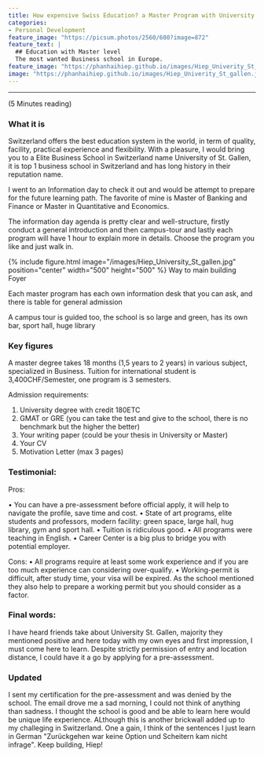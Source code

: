 ```yaml
---
title: How expensive Swiss Education? a Master Program with University of St.Gallen.
categories:
- Personal Development
feature_image: "https://picsum.photos/2560/600?image=872"
feature_text: |
  ## Education with Master level
  The most wanted Business school in Europe.
feature_image: "https://phanhaihiep.github.io/images/Hiep_Univerity_St_gallen.jpg"
image: "https://phanhaihiep.github.io/images/Hiep_Univerity_St_gallen.jpg"
---
```

---
(5 Minutes reading)

### What it is
Switzerland offers the best education system in the world, in term of quality, facility, practical experience and flexibility. With a pleasure, I would bring you to a Elite Business School in Switzerland name University of St. Gallen, it is top 1 business school in Switzerland and has long history in their reputation name.

I went to an Information day to check it out and would be attempt to prepare for the future learning path. The favorite of mine is Master of Banking and Finance or Master in Quantitative and Economics.

The information day agenda is pretty clear and well-structure, firstly conduct a general introduction and then campus-tour and lastly each program will have 1 hour to explain more in details. Choose the program you like and just walk in.

{% include figure.html image="/images/Hiep_University_St_gallen.jpg" position="center" width="500" height="500" %}
Way to main building Foyer


Each master program has each own information desk that you can ask, and there is table for general admission


A campus tour is guided too, the school is so large and green, has its own bar, sport hall, huge library

### Key figures
A master degree takes 18 months (1,5 years to 2 years) in various subject, specialized in Business. Tuition for international student is 3,400CHF/Semester, one program is 3 semesters.

 
Admission requirements:
1. University degree with credit 180ETC
2. GMAT or GRE (you can take the test and give to the school, there is no benchmark but the higher the better)
3. Your writing paper (could be your thesis in University or Master)
4. Your CV
5. Motivation Letter (max 3 pages)
 
### Testimonial:
Pros:

• You can have a pre-assessment before official apply, it will help to navigate the profile, save time and cost.
• State of art programs, elite students and professors, modern facility: green space, large hall, hug library, gym and sport hall.
• Tuition is ridiculous good.
• All programs were teaching in English.
• Career Center is a big plus to bridge you with potential employer.

Cons:
• All programs require at least some work experience and if you are too much experience can considering over-qualify.
• Working-permit is difficult, after study time, your visa will be expired. As the school mentioned they also help to prepare a working permit but you should consider as a factor.

### Final words:
I have heard friends take about University St. Gallen, majority they mentioned positive and here today with my own eyes and first impression, I must come here to learn. Despite strictly permission of entry and location distance, I could have it a go by applying for a pre-assessment.

### Updated
I sent my certification for the pre-assessment and was denied by the school. The email drove me a sad morning, I could not think of anything than sadness. I thought the school is good and be able to learn here would be unique life experience. ALthough this is another brickwall added up to my challeging in Switzerland. One a gain, I think of the sentences I just learn in German "Zurückgehen war keine Option und Scheitern kam nicht infrage".
Keep building, Hiep!
